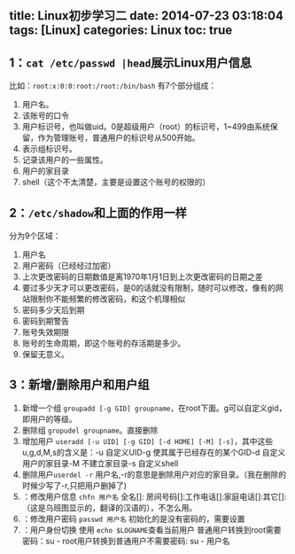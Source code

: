 title: Linux初步学习二
date: 2014-07-23 03:18:04
tags: [Linux]
categories: Linux
toc: true
---
## 1：`cat /etc/passwd |head`展示Linux用户信息
比如：`root:x:0:0:root:/root:/bin/bash`
有7个部分组成：
1. 用户名。
2. 该账号的口令
3. 用户标识号，也叫做uid。0是超级用户（root）的标识号，1~499由系统保留，作为管理账号，普通用户的标识号从500开始。
4. 表示组标识号。
5. 记录该用户的一些属性。
6. 用户的家目录
7. shell（这个不太清楚，主要是设置这个账号的权限的）

## 2：`/etc/shadow`和上面的作用一样
分为9个区域：
1. 用户名
2. 用户密码（已经经过加密）
3. 上次更改密码的日期数值是离1970年1月1日到上次更改密码的日期之差
4. 要过多少天才可以更改密码，是0的话就没有限制，随时可以修改，像有的网站限制你不能频繁的修改密码，和这个机理相似
5. 密码多少天后到期
6. 密码到期警告
7. 账号失效期限
8. 账号的生命周期，即这个账号的存活期是多少。
9. 保留无意义。

## 3：新增/删除用户和用户组
1. 新增一个组 `groupadd [-g GID] groupname`，在root下面。g可以自定义gid，即用户的等级。
2. 删除组 `gropudel groupname`。直接删除
3. 增加用户 `useradd [-u UID] [-g GID] [-d HOME] [-M] [-s]`，其中这些u,g,d,M,s的含义是：-u 自定义UID-g 使其属于已经存在的某个GID-d 自定义用户的家目录-M 不建立家目录-s 自定义shell
4. 删除用户`userdel -r` 用户名,-r的意思是删除用户对应的家目录。（我在删除的时候少写了-r,只把用户删掉了)
5. ：修改用户信息
`chfn 用户名`
全名[]: 房间号码[]:工作电话[]:家庭电话[]:其它[]:（这是乌班图显示的，翻译的汉语的），不怎么用。
6. ：修改用户密码
`passwd 用户名` 初始化的是没有密码的，需要设置
7. ：用户身份切换
使用 `echo $LOGNAME`查看当前用户
普通用户转换到root需要密码：su -
root用户转换到普通用户不需要密码: su - 用户名
